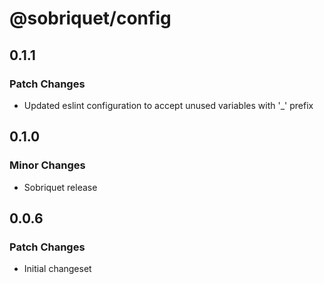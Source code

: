 # @sobriquet/config

## 0.1.1

### Patch Changes

- Updated eslint configuration to accept unused variables with '\_' prefix

## 0.1.0

### Minor Changes

- Sobriquet release

## 0.0.6

### Patch Changes

- Initial changeset

